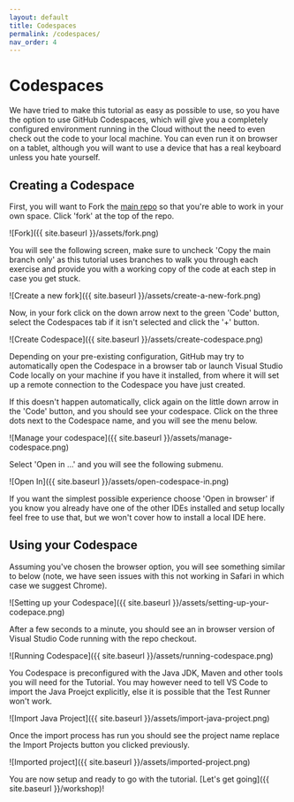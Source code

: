 ```yaml
---
layout: default
title: Codespaces
permalink: /codespaces/
nav_order: 4
---
```

# Codespaces

We have tried to make this tutorial as easy as possible to use, so you have the option to use GitHub Codespaces, which will give you a completely configured environment running in the Cloud without the need to even check out the code to your local machine. You can even run it on  browser on a tablet, although you will want to use a device that has a real keyboard unless you hate yourself.

## Creating a Codespace

First, you will want to Fork the [main repo](https://github.com/jpgough/advent-of-tdd/) so that you're able to work in your own space. Click 'fork' at the top of the repo.

![Fork]({{ site.baseurl }}/assets/fork.png)

You will see the following screen, make sure to uncheck 'Copy the main branch only' as this tutorial uses branches to walk you through each exercise and provide you with a working copy of the code at each step in case you get stuck.

![Create a new fork]({{ site.baseurl }}/assets/create-a-new-fork.png)

Now, in your fork click on the down arrow next to the green 'Code' button, select the Codespaces tab if it isn't selected and click the '+' button.

![Create Codespace]({{ site.baseurl }}/assets/create-codespace.png)

Depending on your pre-existing configuration, GitHub may try to automatically open the Codespace in a browser tab or launch Visual Studio Code locally on your machine if you have it installed, from where it will set up a remote connection to the Codespace you have just created.

If this doesn't happen automatically, click again on the little down arrow in the 'Code' button, and you should see your codespace. Click on the three dots next to the Codespace name, and you will see the menu below.

![Manage your codespace]({{ site.baseurl }}/assets/manage-codespace.png)

Select 'Open in ...' and you will see the following submenu.

![Open In]({{ site.baseurl }}/assets/open-codespace-in.png)

If you want the simplest possible experience choose 'Open in browser' if you know you already have one of the other IDEs installed and setup locally feel free to use that, but we won't cover how to install a local IDE here.

## Using your Codespace

Assuming you've chosen the browser option, you will see something similar to below (note, we have seen issues with this not working in Safari in which case we suggest Chrome).

![Setting up your Codespace]({{ site.baseurl }}/assets/setting-up-your-codepace.png)

After a few seconds to a minute, you should see an in browser version of Visual Studio Code running with the repo checkout.

![Running Codespace]({{ site.baseurl }}/assets/running-codespace.png)

You Codespace is preconfigured with the Java JDK, Maven and other tools you will need for the Tutorial. You may however need to tell VS Code to import the Java Proejct explicitly, else it is possible that the Test Runner won't work.

![Import Java Project]({{ site.baseurl }}/assets/import-java-project.png)

Once the import process has run you should see the project name replace the Import Projects button you clicked previously.

![Imported project]({{ site.baseurl }}/assets/imported-project.png)

You are now setup and ready to go with the tutorial. [Let's get going]({{ site.baseurl }}/workshop)!